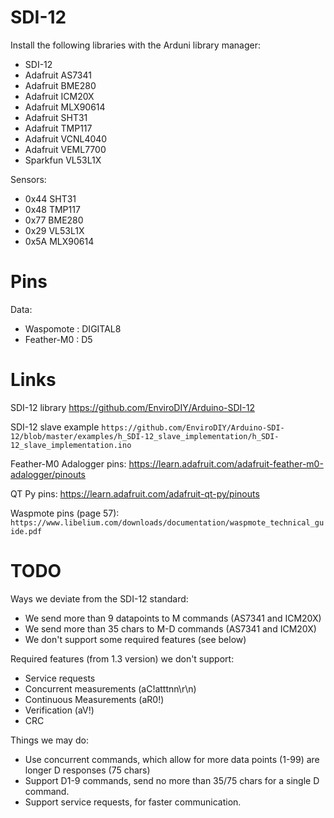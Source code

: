 # SDI-12

Install the following libraries with the Arduni library manager:
- SDI-12
- Adafruit AS7341
- Adafruit BME280
- Adafruit ICM20X
- Adafruit MLX90614
- Adafruit SHT31
- Adafruit TMP117
- Adafruit VCNL4040
- Adafruit VEML7700
- Sparkfun VL53L1X

Sensors:
- 0x44 SHT31
- 0x48 TMP117
- 0x77 BME280
- 0x29 VL53L1X
- 0x5A MLX90614


# Pins

Data:
- Waspomote     : DIGITAL8
- Feather-M0    : D5


# Links

SDI-12 library
https://github.com/EnviroDIY/Arduino-SDI-12

SDI-12 slave example
`https://github.com/EnviroDIY/Arduino-SDI-12/blob/master/examples/h_SDI-12_slave_implementation/h_SDI-12_slave_implementation.ino`

Feather-M0 Adalogger pins:
https://learn.adafruit.com/adafruit-feather-m0-adalogger/pinouts

QT Py pins:
https://learn.adafruit.com/adafruit-qt-py/pinouts

Waspmote pins (page 57):
`https://www.libelium.com/downloads/documentation/waspmote_technical_guide.pdf`


# TODO

Ways we deviate from the SDI-12 standard:

- We send more than 9 datapoints to M commands (AS7341 and ICM20X)
- We send more than 35 chars to M-D commands (AS7341 and ICM20X)
- We don't support some required features (see below)

Required features (from 1.3 version) we don't support:

- Service requests
- Concurrent measurements (aC!atttnn\r\n)
- Continuous Measurements (aR0!)
- Verification (aV!)
- CRC

Things we may do:

- Use concurrent commands, which allow for more data points (1-99) are longer D
  responses (75 chars)
- Support D1-9 commands, send no more than 35/75 chars for a single D command.
- Support service requests, for faster communication.

